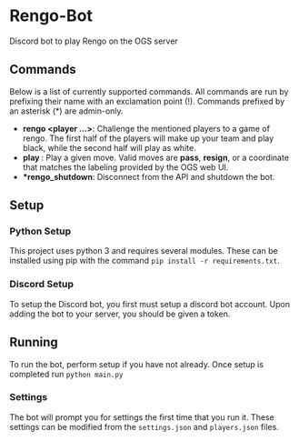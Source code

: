# Rengo-Bot
Discord bot to play Rengo on the OGS server

## Commands
Below is a list of currently supported commands. All commands are run by prefixing their name with an exclamation point (!). Commands prefixed by an asterisk (\*) are admin-only.
* **rengo <player ...>**: Challenge the mentioned players to a game of rengo. The first half of the players will make up your team and play black, while the second half will play as white.
* **play <move>**: Play a given move. Valid moves are **pass**, **resign**, or a coordinate that matches the labeling provided by the OGS web UI.
* **\*rengo_shutdown**: Disconnect from the API and shutdown the bot.

## Setup
### Python Setup
This project uses python 3 and requires several modules. These can be installed using pip with the command `pip install -r requirements.txt`.

### Discord Setup
To setup the Discord bot, you first must setup a discord bot account. Upon adding the bot to your server, you should be given a token.

## Running
To run the bot, perform setup if you have not already. Once setup is completed run ```python main.py```

### Settings
The bot will prompt you for settings the first time that you run it. These settings can be modified from the `settings.json` and `players.json` files.
